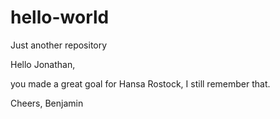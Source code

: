 # hello-world
Just another repository


Hello Jonathan, 

you made a great goal for Hansa Rostock, I still remember that.

Cheers,
Benjamin
